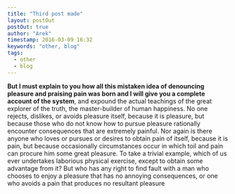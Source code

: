 ```yaml
---
title: "Third post made"
layout: postOut
postOut: true
author: "Arek"
timestamp: 2016-03-09 16:32
keywords: "other, blog"
tags:
  - other
  - blog
---
```


**But I must explain to you how all this mistaken idea of denouncing pleasure and praising pain was born and I will give you a complete account of the system**, and expound the actual teachings of the great explorer of the truth, the master-builder of human happiness. No one rejects, dislikes, or avoids pleasure itself, because it is pleasure, but because those who do not know how to pursue pleasure rationally encounter consequences that are extremely painful. Nor again is there anyone who loves or pursues or desires to obtain pain of itself, because it is pain, but because occasionally circumstances occur in which toil and pain can procure him some great pleasure. To take a trivial example, which of us ever undertakes laborious physical exercise, except to obtain some advantage from it? But who has any right to find fault with a man who chooses to enjoy a pleasure that has no annoying consequences, or one who avoids a pain that produces no resultant pleasure
